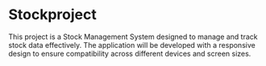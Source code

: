 # Stockproject
This project is a Stock Management System designed to manage and track stock data effectively. The application will be developed with a responsive design to ensure compatibility across different devices and screen sizes.
